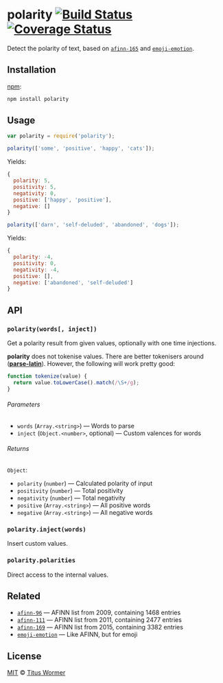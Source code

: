 # polarity [![Build Status][travis-badge]][travis] [![Coverage Status][codecov-badge]][codecov]

Detect the polarity of text, based on [`afinn-165`][afinn] and
[`emoji-emotion`][emoji].

## Installation

[npm][]:

```bash
npm install polarity
```

## Usage

```js
var polarity = require('polarity');

polarity(['some', 'positive', 'happy', 'cats']);
```

Yields:

```js
{
  polarity: 5,
  positivity: 5,
  negativity: 0,
  positive: ['happy', 'positive'],
  negative: []
}
```

```js
polarity(['darn', 'self-deluded', 'abandoned', 'dogs']);
```

Yields:

```js
{
  polarity: -4,
  positivity: 0,
  negativity: -4,
  positive: [],
  negative: ['abandoned', 'self-deluded']
}
```

## API

### `polarity(words[, inject])`

Get a polarity result from given values, optionally with one time injections.

**polarity** does not tokenise values.  There are better tokenisers around
([**parse-latin**][latin]).  However, the following will work pretty good:

```js
function tokenize(value) {
  return value.toLowerCase().match(/\S+/g);
}
```

###### Parameters

*   `words` (`Array.<string>`) — Words to parse
*   `inject` (`Object.<number>`, optional) — Custom valences for words

###### Returns

`Object`:

*   `polarity` (`number`) — Calculated polarity of input
*   `positivity` (`number`) — Total positivity
*   `negativity` (`number`) — Total negativity
*   `positive` (`Array.<string>`) — All positive words
*   `negative` (`Array.<string>`) — All negative words

### `polarity.inject(words)`

Insert custom values.

### `polarity.polarities`

Direct access to the internal values.

## Related

*   [`afinn-96`](https://github.com/words/afinn-96)
    — AFINN list from 2009, containing 1468 entries
*   [`afinn-111`](https://github.com/words/afinn-111)
    — AFINN list from 2011, containing 2477 entries
*   [`afinn-169`](https://github.com/words/afinn-169)
    — AFINN list from 2015, containing 3382 entries
*   [`emoji-emotion`](https://github.com/words/emoji-emotion)
    — Like AFINN, but for emoji

## License

[MIT][license] © [Titus Wormer][author]

<!-- Definitions -->

[travis-badge]: https://img.shields.io/travis/words/polarity.svg

[travis]: https://travis-ci.org/words/polarity

[codecov-badge]: https://img.shields.io/codecov/c/github/words/polarity.svg

[codecov]: https://codecov.io/github/words/polarity

[npm]: https://docs.npmjs.com/cli/install

[license]: license

[author]: http://wooorm.com

[afinn]: https://github.com/words/afinn-165

[emoji]: https://github.com/words/emoji-emotion

[latin]: https://github.com/wooorm/parse-latin
